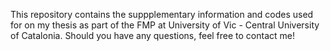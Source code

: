This repository contains the suppplementary information and codes used for on my thesis as part of the FMP at University of Vic - Central University of Catalonia. Should you have any questions, feel free to contact me!
